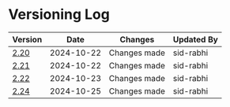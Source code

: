 # Versioning Log

| Version | Date       | Changes                  | Updated By   |
|---------|------------|--------------------------|--------------|
| [2.20](https://github.com/sid-rabhi/mini-projet-serverless/blob/8d5f98470c6fa07c7bdcede6e82e86fae6c36494/tag.md) | 2024-10-22 | Changes made | sid-rabhi |
| [2.21](https://github.com/sid-rabhi/mini-projet-serverless/blob/1431563696ac0514753781bbbd0fff3c1c5ce915/tag.md) | 2024-10-22 | Changes made | sid-rabhi |
| [2.22](https://github.com/sid-rabhi/mini-projet-serverless/blob/f6f34e0186ba7190a83bdefeae06313663e14796/tag.md) | 2024-10-23 | Changes made | sid-rabhi |
| [2.24](https://github.com/sid-rabhi/mini-projet-serverless/blob/1bfc28c0786cc8b22fd621e708a97b94a112becb/tag.md) | 2024-10-25 | Changes made | sid-rabhi |
